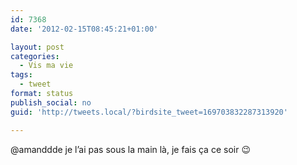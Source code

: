 ```yaml
---
id: 7368
date: '2012-02-15T08:45:21+01:00'

layout: post
categories:
  - Vis ma vie
tags:
  - tweet
format: status
publish_social: no
guid: 'http://tweets.local/?birdsite_tweet=169703832287313920'

---
```


@amanddde je l’ai pas sous la main là, je fais ça ce soir 😉
